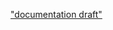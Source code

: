 
["documentation draft"](https://docs.google.com/document/d/1Lukit5fQpk5ZUlIo6-jOUFtVVnpfB1LmMr-Nd2vvTrY/edit?usp=sharing)